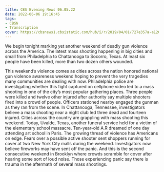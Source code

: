 ```yaml
---
title: CBS Evening News 06.05.22
date: 2022-06-06 19:16:45
tags:
- CBSN
- Transcription
cover: https://cbsnews1.cbsistatic.com/hub/i/r/2019/04/01/727e357a-a126-4138-a2c5-4d3222669d57/thumbnail/640x360/3ff2761028dc5c65cc4f07acd54bcd5c/cbsn2-logo-1920x1080.jpg
---
```

We begin tonight marking yet another weekend of deadly gun violence across the America. The latest mass shooting happening in big cities and small from Philadelphia to Chattanooga to Socorro, Texas. At least six people have been killed, more than two dozen others wounded. 

This weekend’s violence comes as cities across the nation honored national gun violence awareness weekend hoping to prevent the very tragedies many communities are dealing with now. Philadelphia police are investigating whether this fight captured on cellphone video led to a mass shooting in one of the city’s most popular gathering places. Three people were killed and twelve other injured after authority say multiple shooters fired into a crowd of people. Officers stationed nearby engaged the gunman as they ran from the scene. In Chattanooga, Tennessee, investigators believe a mass shooting near a night club led three dead and fourteen injured. Cities across the country are grappling with mass shooting this weekend. Today, Uvalde, Texas, another funeral service held for a victim of the elementary school massacre. Ten-year-old A.R dreamed of one day attending art school in Paris. The growing thread of violence has Americans on edge. Fears over a possible active shooter sent shoppers running for cover at two New York City malls during the weekend. Investigators now believe fireworks may have sent off the panic. And this is the second consecutive weekend in Brooklyn where crowds scramble for cover after hearing some sort of loud noise. Those experiencing panic say there is trauma in the aftermath of several mass shootings. 
